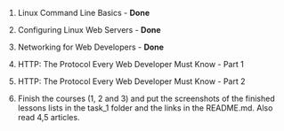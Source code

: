 1. Linux Command Line Basics - **Done**

2. Configuring Linux Web Servers - **Done**

3. Networking for Web Developers - **Done**

4. HTTP: The Protocol Every Web Developer Must Know - Part 1

5. HTTP: The Protocol Every Web Developer Must Know - Part 2

6. Finish the courses (1, 2 and 3) and put the screenshots of the finished lessons lists in the task_1 folder and the links in the README.md. Also read 4,5 articles.